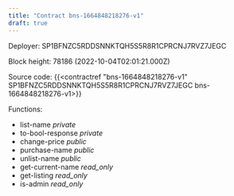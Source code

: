 ```yaml
---
title: "Contract bns-1664848218276-v1"
draft: true
---
```

Deployer: SP1BFNZC5RDDSNNKTQH5S5R8R1CPRCNJ7RVZ7JEGC


 



Block height: 78186 (2022-10-04T02:01:21.000Z)

Source code: {{<contractref "bns-1664848218276-v1" SP1BFNZC5RDDSNNKTQH5S5R8R1CPRCNJ7RVZ7JEGC bns-1664848218276-v1>}}

Functions:

* list-name _private_
* to-bool-response _private_
* change-price _public_
* purchase-name _public_
* unlist-name _public_
* get-current-name _read_only_
* get-listing _read_only_
* is-admin _read_only_
